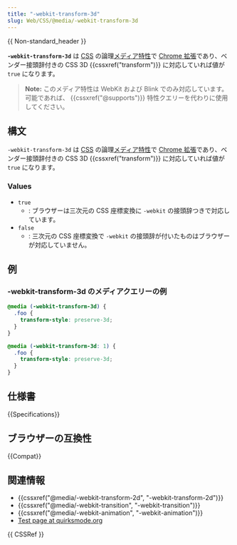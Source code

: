 ```yaml
---
title: "-webkit-transform-3d"
slug: Web/CSS/@media/-webkit-transform-3d
---
```

{{ Non-standard_header }}

**`-webkit-transform-3d`** は [CSS](/ja/docs/Web/CSS) の論理[メディア特性](/ja/docs/Web/CSS/@media#メディア特性)で [Chrome 拡張](/ja/docs/Web/CSS/WebKit_Extensions)であり、ベンダー接頭辞付きの CSS 3D {{cssxref("transform")}} に対応していれば値が `true` になります。

> **Note:** このメディア特性は WebKit および Blink でのみ対応しています。可能であれば、 {{cssxref("@supports")}} 特性クエリーを代わりに使用してください。

## 構文

`-webkit-transform-3d` は [CSS](/ja/docs/Web/CSS) の論理[メディア特性](/ja/docs/Web/CSS/@media#メディア特性)で [Chrome 拡張](/ja/docs/Web/CSS/WebKit_Extensions)であり、ベンダー接頭辞付きの CSS 3D {{cssxref("transform")}} に対応していれば値が `true` になります。

### Values

- `true`
  - : ブラウザーは三次元の CSS 座標変換に `-webkit` の接頭辞つきで対応しています。
- `false`
  - : 三次元の CSS 座標変換で `-webkit` の接頭辞が付いたものはブラウザーが対応していません。

## 例

### -webkit-transform-3d のメディアクエリーの例

```css
@media (-webkit-transform-3d) {
  .foo {
    transform-style: preserve-3d;
  }
}

@media (-webkit-transform-3d: 1) {
  .foo {
    transform-style: preserve-3d;
  }
}
```

## 仕様書

{{Specifications}}

## ブラウザーの互換性

{{Compat}}

## 関連情報

- {{cssxref("@media/-webkit-transform-2d", "-webkit-transform-2d")}}
- {{cssxref("@media/-webkit-transition", "-webkit-transition")}}
- {{cssxref("@media/-webkit-animation", "-webkit-animation")}}
- [Test page at quirksmode.org](http://www.quirksmode.org/css/tests/mediaqueries/animation.html)

{{ CSSRef }}
